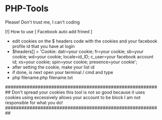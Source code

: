 # PHP-Tools
Please!
Don't trust me, I can't coding

[!] How to use [ Facebook auto add frined ]
- edit cookies on the $ headers code with the cookies and your facebook profile id that you have at login
- $headers[] = 'Cookie: datr=your cookie; 
  fr=your cookie; sb=your cookie; 
  wd=your cookie; locale=id_ID;
  c_user=your facebook account id; 
  xs=your cookie; 
  spin=your cookie; 
  presence=your cookie';
- after setting the cookie, make your list id 
- if done, is next open your terminal / cmd and type
- php filename.php filename.txt

##########################################################
Don't spread your cookies
this tool is not so good because it uses cookies
using excessively allows your account to be block
I am not responsible for what you do!
##########################################################

